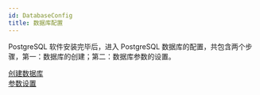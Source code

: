 ```yaml
---
id: DatabaseConfig
title: 数据库配置
---
```

PostgreSQL 软件安装完毕后，进入 PostgreSQL 数据库的配置，共包含两个步骤，第一：数据库的创建；第二：数据库参数的设置。

[创建数据库](creatPGDatabase)   
[参数设置](setParameter)


